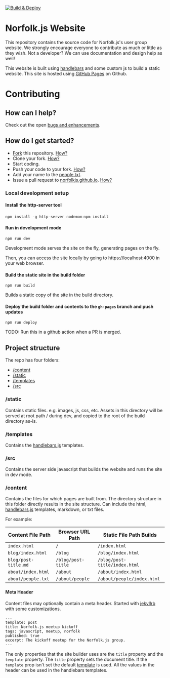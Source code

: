 [![Build & Deploy](https://github.com/iambriansreed/norfolkjs.github.io/actions/workflows/build-deploy.yml/badge.svg)](https://github.com/iambriansreed/norfolkjs.github.io/actions/workflows/build-deploy.yml)

# Norfolk.js Website

This repository contains the source code for Norfolk.js's user group website. We strongly encourage everyone
to contribute as much or little as they wish. Not a developer? We can use documentation and design help as well!

This website is built using [handlebars](https://handlebarsjs.com/) and some custom js to build a static website. This site is hosted using [GitHub Pages](https://pages.github.com) on Github.

# Contributing

## How can I help?

Check out the open [bugs and enhancements](https://github.com/norfolkjs/norfolkjs.github.io/issues?state=open).

## How do I get started?

-   [Fork](https://github.com/norfolkjs/fork) this repository. [How?](https://help.github.com/articles/fork-a-repo)
-   Clone your fork. [How?](https://help.github.com/articles/fork-a-repo#step-2-clone-your-fork)
-   Start coding.
-   Push your code to your fork. [How?](https://help.github.com/articles/fork-a-repo#push-commits)
-   Add your name to the [people.txt](/content/about/people.txt).
-   Issue a pull request to [norfolkjs.github.io](https://github.com/norfolkjs/norfolkjs.github.io/pulls). [How?](https://help.github.com/articles/using-pull-requests)

### Local development setup

#### Install the http-server tool

`npm install -g http-server nodemon`
`npm install`

#### Run in development mode

`npm run dev`

Development mode serves the site on the fly, generating pages on the fly.

Then, you can access the site locally by going to https://localhost:4000 in your web browser.

#### Build the static site in the build folder

`npm run build`

Builds a static copy of the site in the build directory.

#### Deploy the build folder and contents to the `gh-pages` branch and push updates

`npm run deploy`

TODO: Run this in a github action when a PR is merged.

## Project structure

The repo has four folders:

-   [/content](#content)
-   [/static](#static)
-   [/templates](#templates)
-   [/src](#src)

### /static

Contains static files. e.g. images, js, css, etc. Assets in this directory will be served at root path / during dev, and copied to the root of the build directory as-is.

### /templates

Contains the [handlebars.js](https://handlebarsjs.com/guide/#what-is-handlebars) templates.

### /src

Contains the server side javascript that builds the website and runs the site in dev mode.

### /content

Contains the files for which pages are built from. The directory structure in this folder directly results in the site structure. Can include the html, [handlebars.js](https://handlebarsjs.com/guide/#what-is-handlebars) templates, markdown, or txt files.

For example:

| Content File Path    | Browser URL Path   | Static File Path Builds       |
| -------------------- | ------------------ | ----------------------------- |
| `index.html`         | `/`                | `/index.html`                 |
| `blog/index.html`    | `/blog`            | `/blog/index.html`            |
| `blog/post-title.md` | `/blog/post-title` | `/blog/post-title/index.html` |
| `about/index.html`   | `/about`           | `/about/index.html`           |
| `about/people.txt`   | `/about/people`    | `/about/people/index.html`    |

#### Meta Header

Content files may optionally contain a meta header. Started with [jekyllrb](https://jekyllrb.com/docs/front-matter/) with some customizations.

```
---
template: post
title: Norfolk.js meetup kickoff
tags: javascript, meetup, norfolk
published: true
excerpt: The kickoff meetup for the Norfolk.js group.
---
```

The only properties that the site builder uses are the `title` property and the `template` property. The `title` property sets the document title. If the `template` prop isn't set the default [template](#templates) is used. All the values in the header can be used in the handlebars templates.
